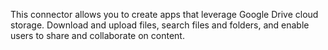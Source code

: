 This connector allows you to create apps that leverage Google Drive cloud storage. Download and upload 
files, search files and folders, and enable users to share and collaborate on content. 